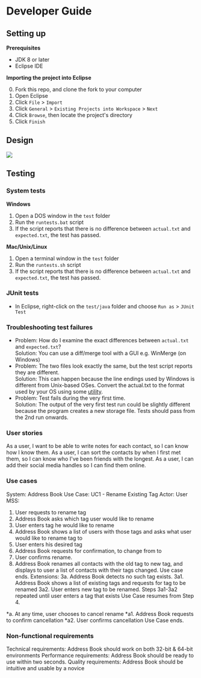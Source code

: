 # Developer Guide

## Setting up

**Prerequisites**

* JDK 8 or later 
* Eclipse IDE

**Importing the project into Eclipse**

0. Fork this repo, and clone the fork to your computer
1. Open Eclipse
2. Click `File` > `Import`
3. Click `General` > `Existing Projects into Workspace` > `Next`
4. Click `Browse`, then locate the project's directory
5. Click `Finish`

## Design
<img src="images/mainClassDiagram.png"/>

## Testing

### System tests

**Windows**

1. Open a DOS window in the `test` folder
2. Run the `runtests.bat` script
3. If the script reports that there is no difference between `actual.txt` and `expected.txt`, 
   the test has passed.

**Mac/Unix/Linux**

1. Open a terminal window in the `test` folder
2. Run the `runtests.sh` script
3. If the script reports that there is no difference between `actual.txt` and `expected.txt`, 
   the test has passed.

### JUnit tests

* In Eclipse, right-click on the `test/java` folder and choose `Run as` > `JUnit Test`

### Troubleshooting test failures

* Problem: How do I examine the exact differences between `actual.txt` and `expected.txt`?<br>
  Solution: You can use a diff/merge tool with a GUI e.g. WinMerge (on Windows)
* Problem: The two files look exactly the same, but the test script reports they are different.<br>
  Solution: This can happen because the line endings used by Windows is different from Unix-based
  OSes. Convert the actual.txt to the format used by your OS using some [utility](https://kb.iu.edu/d/acux).
* Problem: Test fails during the very first time.<br>
  Solution: The output of the very first test run could be slightly different because the program
  creates a new storage file. Tests should pass from the 2nd run onwards.

### User stories
As a user, I want to be able to write notes for each contact, so I can know how I know them.
As a user, I can sort the contacts by when I first met them, so I can know who I've been friends with the longest.
As a user, I can add their social media handles so I can find them online.

### Use cases
System: Address Book
Use Case: UC1 - Rename Existing Tag
Actor: User
MSS:
1. User requests to rename tag
2. Address Book asks which tag user would like to rename
3. User enters tag he would like to rename
4. Address Book shows a list of users with those tags and asks what user would like to rename tag to
5. User enters his desired tag
6. Address Book requests for confirmation, to change from <old tag> to <new tag>
7. User confirms rename.
8. Address Book renames all contacts with the old tag to new tag, and displays to user a list of contacts with their tags changed.
	Use case ends.
Extensions: 
3a. Address Book detects no such tag exists.
3a1. Address Book shows a list of existing tags and requests for tag to be renamed
3a2. User enters new tag to be renamed.
Steps 3a1-3a2 repeated until user enters a tag that exists
Use Case resumes from Step 4.

*a. At any time, user chooses to cancel rename
*a1. Address Book requests to confirm cancellation
*a2. User confirms cancellation
Use Case ends.

### Non-functional requirements
Technical requirements: Address Book should work on both 32-bit & 64-bit environments
Performance requirements: Address Book should be ready to use within two seconds.
Quality requirements: Address Book should be intuitive and usable by a novice

